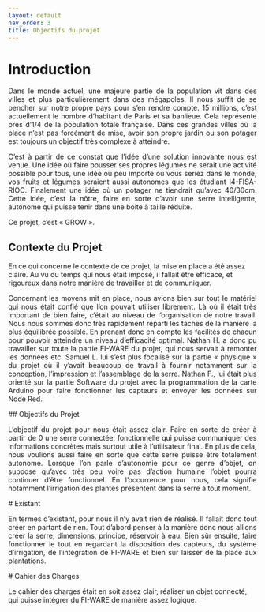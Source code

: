 ```yaml
---
layout: default
nav_order: 3
title: Objectifs du projet
---
```


# Introduction
<p style="text-align:justify;">
Dans le monde actuel, une majeure partie de la population vit dans des villes et plus particulièrement dans des mégapoles. Il nous suffit de se pencher sur notre propre pays pour s’en rendre compte. 15 millions, c’est actuellement le nombre d’habitant de Paris et sa banlieue. Cela représente près d’1/4 de la population totale française. Dans ces grandes villes où la place n’est pas forcément de mise, avoir son propre jardin ou son potager est toujours un objectif très complexe à atteindre. 
</p>
<p style="text-align:justify;">
C’est à partir de ce constat que l’idée d’une solution innovante nous est venue. Une idée où faire pousser ses propres légumes ne serait une activité possible pour tous, une idée où peu importe où vous seriez dans le monde, vos fruits et légumes seraient aussi autonomes que les étudiant I4-FISA-RIOC. Finalement une idée où un potager ne tiendrait qu’avec 40/30cm. Cette idée, c’est la nôtre, faire en sorte d’avoir une serre intelligente, autonome qui puisse tenir dans une boite à taille réduite. 
</p>
Ce projet, c’est « GROW ».

## Contexte du Projet

En ce qui concerne le contexte de ce projet, la mise en place a été assez claire. Au vu du temps qui nous était imposé, il fallait être efficace, et rigoureux dans notre manière de travailler et de communiquer. 
<p style="text-align:justify;">
Concernant les moyens mit en place, nous avions bien sur tout le matériel qui nous était confié que l’on pouvait utiliser librement. Là où il était très important de bien faire, c’était au niveau de l’organisation de notre travail. Nous nous sommes donc très rapidement réparti les tâches de la manière la plus équilibrée possible. En prenant donc en compte les facilités de chacun pour pouvoir atteindre un niveau d’efficacité optimal. Nathan H. a donc pu travailler sur toute la partie FI-WARE du projet, qui nous servait à remonter les données etc. Samuel L. lui s’est plus focalisé sur la partie « physique » du projet où il y’avait beaucoup de travail à fournir notamment sur la conception, l’impression et l’assemblage de la serre. Nathan F., lui était plus orienté sur la partie Software du projet avec la programmation de la carte Arduino pour faire fonctionner les capteurs et envoyer les données sur Node Red.
</p>
## Objectifs du Projet
<p style="text-align:justify;">
L’objectif du projet pour nous était assez clair. Faire en sorte de créer à partir de 0 une serre connectée, fonctionnelle qui puisse communiquer des informations concrètes mais surtout utile à l’utilisateur final. En plus de cela, nous voulions aussi faire en sorte que cette serre puisse être totalement autonome. Lorsque l’on parle d’autonomie pour ce genre d’objet, on suppose qu’avec très peu voire pas d’action humaine l’objet pourra continuer d’être fonctionnel. En l’occurrence pour nous, cela signifie notamment l’irrigation des plantes présentent dans la serre à tout moment. 
</p>
# Existant
<p style="text-align:justify;">
En termes d’existant, pour nous il n’y avait rien de réalisé. Il fallait donc tout créer en partant de rien. Tout d’abord penser à la manière donc nous allions créer la serre, dimensions, principe, réservoir à eau. Bien sûr ensuite, faire fonctionner le tout en regardant la disposition des capteurs, du système d’irrigation, de l’intégration de FI-WARE et bien sur laisser de la place aux plantations.
</p>
# Cahier des Charges

Le cahier des charges était en soit assez clair, réaliser un objet connecté, qui puisse intégrer du FI-WARE de manière assez logique. 

